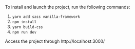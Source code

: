 To install and launch the project, run the following commands:

1. `yarn add sass vanilla-framework`
2. `npm install`
3. `yarn build-css`
4. `npm run dev`

Access the project through http://localhost:3000/
